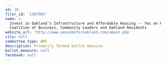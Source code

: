 ```yaml
---
id: 18
filer_id: '1387983'
name: >-
  Invest in Oakland's Infrastructure and Affordable Housing -- Yes on KK, a
  Coalition of Business, Community Leaders and Oakland Residents
website_url: 'http://www.yesonkkforoakland.com/about.php'
city: null
committee_type: BMC
description: Primarily formed ballot measure
ballot_measure: null
facebook: null
---
```

